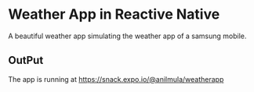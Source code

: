 # Weather App in Reactive Native

A beautiful weather app simulating the weather app of a samsung mobile.

## OutPut
The app is running at https://snack.expo.io/@anilmula/weatherapp
